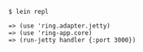 `$ lein repl`


```
=> (use 'ring.adapter.jetty)
=> (use 'ring-app.core)
=> (run-jetty handler {:port 3000})
```
